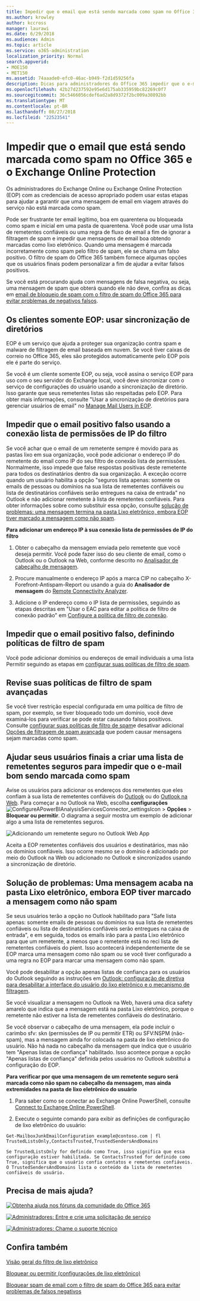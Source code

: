 ```yaml
---
title: Impedir que o email que está sendo marcada como spam no Office 365 e o Exchange Online Protection
ms.author: krowley
author: kccross
manager: laurawi
ms.date: 6/29/2018
ms.audience: Admin
ms.topic: article
ms.service: o365-administration
localization_priority: Normal
search.appverid:
- MOE150
- MET150
ms.assetid: 74aaade0-efc0-46ac-b949-f2d1d59256fa
description: Dicas para administradores do Office 365 impedir que o e-mail bom marcada como spam sejam enviadas para quarentena como um falso positivo. Personalize uma lista segura e outras opções para impedir que o bom email marcada como spam.
ms.openlocfilehash: 42b27d237592e95e6d175ab335959bc82269c0f7
ms.sourcegitcommit: 36c5466056cdef6ad2a8d9372f2bc009a30892bb
ms.translationtype: MT
ms.contentlocale: pt-BR
ms.lasthandoff: 08/27/2018
ms.locfileid: "22523541"
---
```

# <a name="prevent-email-from-being-marked-as-spam-in-office-365-and-exchange-online-protection"></a>Impedir que o email que está sendo marcada como spam no Office 365 e o Exchange Online Protection

Os administradores do Exchange Online ou Exchange Online Protection (EOP) com as credenciais de acesso apropriado podem usar estas etapas para ajudar a garantir que uma mensagem de email em viagem através do serviço não está marcada como spam.
  
Pode ser frustrante ter email legítimo, boa em quarentena ou bloqueada como spam e inicial em uma pasta de quarentena. Você pode usar uma lista de remetentes confiáveis ou uma regra de fluxo de email a fim de ignorar a filtragem de spam e impedir que mensagens de email boa obtendo marcadas como lixo eletrônico. Quando uma mensagem é marcada incorretamente como spam pelo filtro de spam, ele se chama um falso positivo. O filtro de spam do Office 365 também fornece algumas opções que os usuários finais podem personalizar a fim de ajudar a evitar falsos positivos.
  
Se você está procurando ajuda com mensagens de falsa negativa, ou seja, uma mensagem de spam que obterá quando ele não deve, confira as dicas em [email de bloqueio de spam com o filtro de spam do Office 365 para evitar problemas de negativos falsos](block-email-spam-to-prevent-false-negatives.md).
  
## <a name="eop-only-customers-use-directory-synchronization"></a>Os clientes somente EOP: usar sincronização de diretórios

EOP é um serviço que ajuda a proteger sua organização contra spam e malware de filtragem de email baseada em nuvem. Se você tiver caixas de correio no Office 365, eles são protegidos automaticamente pelo EOP pois ele é parte do serviço. 
  
Se você é um cliente somente EOP, ou seja, você assina o serviço EOP para uso com o seu servidor do Exchange local, você deve sincronizar com o serviço de configurações do usuário usando a sincronização de diretório. Isso garante que seus remetentes listas são respeitadas pelo EOP. Para obter mais informações, consulte "Usar a sincronização de diretórios para gerenciar usuários de email" no [Manage Mail Users in EOP](https://go.microsoft.com/fwlink/?LinkId=534098).
  
## <a name="prevent-false-positive-email-by-using-the-connection-filters-ip-allow-list"></a>Impedir que o email positivo falso usando a conexão lista de permissões de IP do filtro

Se você achar que o email de um remetente sempre é movido para as pastas lixo em sua organização, você pode adicionar o endereço IP do remetente do email como IP do seu filtro de conexão lista de permissões. Normalmente, isso impede que false respostas positivas deste remetente para todos os destinatários dentro da sua organização. A exceção ocorre quando um usuário habilita a opção "seguros lista apenas: somente os emails de pessoas ou domínios na sua lista de remetentes confiáveis ou lista de destinatários confiáveis serão entregues na caixa de entrada" no Outlook e não adicionar remetente à lista de remetentes confiáveis. Para obter informações sobre como substituir essa opção, consulte [solução de problemas: uma mensagem termina na pasta Lixo eletrônico, embora EOP tiver marcado a mensagem como não spam](prevent-email-from-being-marked-as-spam-0.md#TroubleshootingJunkEOPNonSpam).
  
 **Para adicionar um endereço IP à sua conexão lista de permissões de IP do filtro**
  
1. Obter o cabeçalho da mensagem enviada pelo remetente que você deseja permitir. Você pode fazer isso do seu cliente de email, como o Outlook ou o Outlook na Web, conforme descrito no [Analisador de cabeçalho de mensagem](https://go.microsoft.com/fwlink/p/?LinkId=306583).
    
2. Procure manualmente o endereço IP após a marca CIP no cabeçalho X-Forefront-Antispam-Report ou usando a guia do **Analisador de mensagem** do [Remote Connectivity Analyzer](https://testconnectivity.microsoft.com/?tabid=mha).
    
3. Adicione o IP endereço como o IP lista de permissões, seguindo as etapas descritas em "Usar o EAC para editar a política de filtro de conexão padrão" em [Configure a política de filtro de conexão](https://go.microsoft.com/fwlink/?LinkId=534132).
    
## <a name="prevent-false-positive-email-by-configuring-spam-filter-policies"></a>Impedir que o email positivo falso, definindo políticas de filtro de spam

Você pode adicionar domínios ou endereços de email individuais a uma lista Permitir seguindo as etapas em [configurar suas políticas de filtro de spam](https://go.microsoft.com/fwlink/?LinkID=534136).
  
## <a name="review-your-advanced-spam-filter-policies"></a>Revise suas políticas de filtro de spam avançadas

Se você tiver restrição especial configurada em uma política de filtro de spam, por exemplo, se tiver bloqueado todo um domínio, você deve examiná-los para verificar se pode estar causando falsos positivos. Consulte [configurar suas políticas de filtro de spam](https://go.microsoft.com/fwlink/?LinkId=534136)e desativar adicional [Opções de filtragem de spam avançada](https://go.microsoft.com/fwlink/?LinkId=534137) que podem causar mensagens sejam marcadas como spam. 
  
## <a name="help-your-end-users-create-a-safe-sender-list-to-prevent-good-email-from-being-marked-as-spam"></a>Ajudar seus usuários finais a criar uma lista de remetentes seguros para impedir que o e-mail bom sendo marcada como spam
<a name="BKMK_email-user-help-safelist"> </a>

Avise os usuários para adicionar os endereços dos remetentes que eles confiam à sua lista de remetentes confiáveis do [Outlook](https://go.microsoft.com/fwlink/p/?LinkId=270065) ou do [Outlook na Web](https://go.microsoft.com/fwlink/p/?LinkId=294862). Para começar a no Outlook na Web, escolha **configurações**![ConfigureAPowerBIAnalysisServicesConnector_settingsIcon](media/24bd5467-c8d2-4936-9c37-a179bd0e21ec.png) \> **Opções** \> **Bloquear ou permitir**. O diagrama a seguir mostra um exemplo de adicionar algo a uma lista de remetentes seguros.
  
![Adicionando um remetente seguro no Outlook Web App](media/8de6b24e-429e-4e8f-8ce8-53ba659cbfcb.png)
  
Aceita a EOP remetentes confiáveis dos usuários e destinatários, mas não os domínios confiáveis. Isso ocorre mesmo se o domínio é adicionado por meio do Outlook na Web ou adicionado no Outlook e sincronizados usando a sincronização de diretório.
  
## <a name="troubleshooting-a-message-ends-up-in-the-junk-folder-even-though-eop-marked-the-message-as-non-spam"></a>Solução de problemas: Uma mensagem acaba na pasta Lixo eletrônico, embora EOP tiver marcado a mensagem como não spam
<a name="TroubleshootingJunkEOPNonSpam"> </a>

Se seus usuários terão a opção no Outlook habilitado para "Safe lista apenas: somente emails de pessoas ou domínios na sua lista de remetentes confiáveis ou lista de destinatários confiáveis serão entregues na caixa de entrada", e em seguida, todos os emails irão para a pasta Lixo eletrônico para que um remetente, a menos que o remetente está no reci lista de remetentes confiáveis do pient. Isso acontecerá independentemente de se EOP marca uma mensagem como não spam ou se você tiver configurado a uma regra no EOP para marcar uma mensagem como não spam.
  
Você pode desabilitar a opção apenas listas de confiança para os usuários do Outlook seguindo as instruções em [Outlook: configuração de diretiva para desabilitar a interface do usuário do lixo eletrônico e o mecanismo de filtragem](https://support.microsoft.com/en-us/kb/2180568).
  
Se você visualizar a mensagem no Outlook na Web, haverá uma dica safety amarelo que indica que a mensagem está na pasta Lixo eletrônico, porque o remetente não estiver na lista de remetentes confiáveis do destinatário.
  
Se você observar o cabeçalho de uma mensagem, ela pode incluir o carimbo sfv: skn (permissões de IP ou permitir ETR) ou SFV:NSPM (não-spam), mas a mensagem ainda for colocada na pasta de lixo eletrônico do usuário. Não há nada no cabeçalho da mensagem que indica que o usuário tem "Apenas listas de confiança" habilitado. Isso acontece porque a opção "Apenas listas de confiança" definida pelos usuários no Outlook substitui a configuração do EOP. 
  
 **Para verificar por que uma mensagem de um remetente seguro será marcada como não spam no cabeçalho da mensagem, mas ainda extremidades na pasta de lixo eletrônico do usuário**
  
1. Para saber como se conectar ao Exchange Online PowerShell, consulte [Connect to Exchange Online PowerShell](https://go.microsoft.com/fwlink/p/?LinkId=396554). 
    
2. Execute o seguinte comando para exibir as definições de configuração de lixo eletrônico do usuário:
    
  ```
  Get-MailboxJunkEmailConfiguration example@contoso.com | fl TrustedListsOnly,ContactsTrusted,TrustedSendersAndDomains
  ```

    Se TrustedListsOnly for definido como True, isso significa que essa configuração estiver habilitada. Se ContactsTrusted for definido como True, significa que o usuário confia contatos e remetentes confiáveis. O TrustedSendersAndDomains lista o conteúdo da lista de remetentes confiáveis do usuário.
    
## <a name="still-need-help"></a>Precisa de mais ajuda?
<a name="TroubleshootingJunkEOPNonSpam"> </a>

[![Obtenha ajuda nos fóruns da comunidade do Office 365](media/12a746cc-184b-4288-908c-f718ce9c4ba5.png)](https://go.microsoft.com/fwlink/p/?LinkId=518605)
  
[![Administradores: Entre e crie uma solicitação de serviço](media/10862798-181d-47a5-ae4f-3f8d5a2874d4.png)]( https://go.microsoft.com/fwlink/p/?LinkId=519124)
  
[![Administradores: Chame o suporte técnico](media/9f262e67-e8c9-4fc0-85c2-b3f4cfbc064e.png)](https://go.microsoft.com/fwlink/p/?LinkID=518322)
  
## <a name="see-also"></a>Confira também
<a name="TroubleshootingJunkEOPNonSpam"> </a>

[Visão geral do filtro de lixo eletrônico](https://support.office.com/article/5AE3EA8E-CF41-4FA0-B02A-3B96E21DE089)
  
[Bloquear ou permitir (configurações de lixo eletrônico)](https://support.office.com/article/48c9f6f7-2309-4f95-9a4d-de987e880e46)
  
[Bloquear spam de email com o filtro de spam do Office 365 para evitar problemas de falsos negativos](block-email-spam-to-prevent-false-negatives.md)

